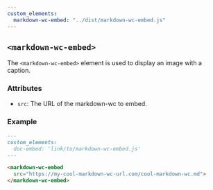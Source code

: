 ```yaml
---
custom_elements:
  markdown-wc-embed: "../dist/markdown-wc-embed.js"
---
```


## `<markdown-wc-embed>`

The `<markdown-wc-embed>` element is used to display an image with a caption. 

### Attributes

- `src`: The URL of the markdown-wc to embed.

### Example

```markdown
---
custom_elements:
  doc-embed: 'link/to/markdown-wc-embed.js'
---

<markdown-wc-embed 
  src="https://my-cool-markdown-wc-url.com/cool-markdown-wc.md">
</markdown-wc-embed>
```

<markdown-wc-embed 
  src="https://my-cool-markdown-wc-url.com/cool-markdown-wc.md">
</markdown-wc-embed>